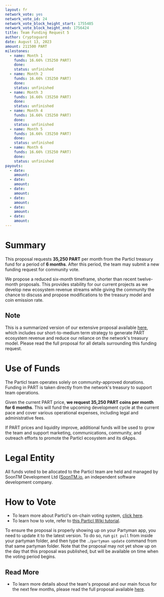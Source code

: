 ```yaml
---
layout: fr
network_vote: yes
network_vote_id: 24
network_vote_block_height_start: 1755485
network_vote_block_height_end: 1756424
title: Team Funding Request 5
author: Cryptoguard
date: August 13, 2023
amount: 211500 PART
milestones:
  - name: Month 1
    funds: 16.66% (35250 PART)
    done:
    status: unfinished
  - name: Month 2
    funds: 16.66% (35250 PART)
    done:
    status: unfinished
  - name: Month 3
    funds: 16.66% (35250 PART)
    done:
    status: unfinished
  - name: Month 4
    funds: 16.66% (35250 PART)
    done:
    status: unfinished
  - name: Month 5
    funds: 16.66% (35250 PART)
    done:
    status: unfinished
  - name: Month 6
    funds: 16.66% (35250 PART)
    done:
    status: unfinished
payouts:
  - date:
    amount:
  - date:
    amount:
  - date:
    amount:
  - date:
    amount:
  - date:
    amount:
  - date:
    amount:
---
```

# Summary

This proposal requests **35,250 PART** per month from the Particl treasury fund for a period of **6 months**. After this period, the team may submit a new funding request for community vote.

We propose a reduced six-month timeframe, shorter than recent twelve-month proposals. This provides stability for our current projects as we develop new ecosystem revenue streams while giving the community the chance to discuss and propose modifications to the treasury model and coin emission rate.


## Note

This is a summarized version of our extensive proposal available [here](https://particl.news/particl-team-funding-request-5/), which includes our short-to-medium term strategy to generate PART ecosystem revenue and reduce our reliance on the network's treasury model. Please read the full proposal for all details surrounding this funding request.

# Use of Funds

The Particl team operates solely on community-approved donations. Funding in PART is taken directly from the network's treasury to support team operations.

Given the current PART price, **we request 35,250 PART coins per month for 6 months**. This will fund the upcoming development cycle at the current pace and cover various operational expenses, including legal and administrative fees.

If PART prices and liquidity improve, additional funds will be used to grow the team and support marketing, communications, community, and outreach efforts to promote the Particl ecosystem and its dApps.

# Legal Entity

All funds voted to be allocated to the Particl team are held and managed by SoonTM Development Ltd ([SoonTM.io](https://soontm.io), an independent software development company.

# How to Vote

* To learn more about Particl's on-chain voting system, [click here](https://academy.particl.io/en/latest/particl-blockchain/blockchain_dao.html).
* To learn how to vote, refer to [this Particl Wiki tutorial](https://academy.particl.io/en/latest/part-guides/partguides_voting.html).

To ensure the proposal is properly showing up on your Partyman app, you need to update it to the latest version. To do so, run `git pull` from inside your partyman folder, and then type the `./partyman update` command from that same partyman folder. Note that the proposal may not yet show up on the day that this proposal was published, but will be available on time when the voting period begins.

## Read More

* To learn more details about the team's proposal and our main focus for the next few months, please read the full proposal available [here](https://particl.news/particl-team-funding-request-5/).
